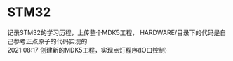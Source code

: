 # STM32
  记录STM32的学习历程，上传整个MDK5工程， HARDWARE/目录下的代码是自己参考正点原子的代码实现的  
  2021:08:17  创建新的MDK5工程，实现点灯程序(IO口控制)  
  
